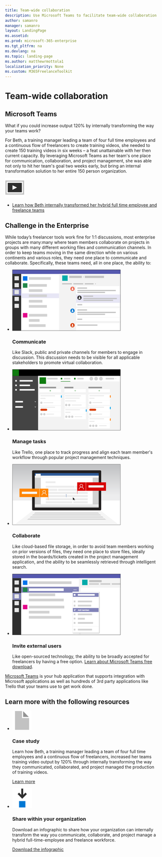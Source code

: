 ```yaml
---
title: Team-wide collaboration
description: Use Microsoft Teams to facilitate team-wide collaboration in an enterprise freelance program
author: samanro
manager: samanro
layout: LandingPage
ms.assetid: 
ms.prod: microsoft-365-enterprise
ms.tgt_pltfrm: na
ms.devlang: na
ms.topic: landing-page
ms.author: matthewrmottola1
localization_priority: None 
ms.custom: M365FreelanceToolkit
---
```

Team-wide collaboration
===========================

Microsoft Teams 
--------------------

What if you could increase output 120% by internally transforming the way your
teams work?

For Beth, a training manager leading a team of four full time employees and a
continuous flow of freelancers to create training videos, she needed to create
150 training videos in six weeks – a feat unattainable with her then current
capacity. By leveraging Microsoft Teams as her team's one place for
communication, collaboration, and project management, she was able not only to
hit her team's goal two weeks early, but bring an internal transformation
solution to her entire 150 person organization.

![Play](media/video-play.png)

-   [Learn how Beth internally transformed her hybrid full time employee and
freelance teams](teamwidecollaborationcasestudy.md)

Challenge in the Enterprise
---------------------------

While today’s freelancer tools work fine for 1:1 discussions, most enterprise
projects are many:many where team members collaborate on projects in groups with
many different working files and communication channels. In order to keep teams
moving in the same direction while on various continents and various roles, they
need one place to communicate and collaborate. Specifically, these teams need,
all in one place, the ability to:

<ul class="panelContent cardsW cols cols2">
    <li>
        <div class="cardSize">
            <div class="cardPadding">
                <div class="card">
                    <div class="cardImageOuter">
                        <div class="cardImage">
                            <img src="media/M365_Freelance_collaboration_teamsconversationsmall.png" alt="A Microsoft Teams site with a conversation in progress" />
                        </div>
                    </div>
                    <div class="cardText">
                        <h3>Communicate</h3>
                        <p>Like Slack, public and private channels for members to engage in discussion. This discussion needs to be visible for all applicable stakeholders to promote virtual collaboration.</p>
                    </div>
                </div>
            </div>
        </div>
    </li>
    <li>
        <div class="cardSize">
            <div class="cardPadding">
                <div class="card">
                    <div class="cardImageOuter">
                        <div class="cardImage">
                            <img src="media/M365_Freelance_collaboration_plannerviewsmall.png" alt="A Planner board inside a team" />
                        </div>
                    </div>
                    <div class="cardText">
                        <h3>Manage tasks</h3>
                        <p>Like Trello, one place to track progress and align each team member's workflow through popular project management techniques. </p>
                    </div>
                </div>
            </div>
        </div>
    </li>
    <li>
        <div class="cardSize">
            <div class="cardPadding">
                <div class="card">
                    <div class="cardImageOuter">
                        <div class="cardImage">
                            <img src="media/Master_Collaboration_WordCollaboration_Word_358x201.png" alt="Two users working on a Word document" />
                        </div>
                    </div>
                    <div class="cardText">
                        <h3>Collaborate</h3>
                        <p>Like cloud-based file storage, in order to avoid team members working on prior versions of files, they need one place to store files, ideally stored in the boards/tickets created in the project management application, and the ability to be seamlessly retrieved through intelligent search. </p>
                    </div>
                </div>
            </div>
        </div>
    </li>
    <li>
        <div class="cardSize">
            <div class="cardPadding">
                <div class="card">
                    <div class="cardImageOuter">
                        <div class="cardImage">
                            <img src="media/M365_Freelance_collaboration_guestaccess.png" alt="Someone inviting a guest user to Microsoft Teams" />
                        </div>
                    </div>
                    <div class="cardText">
                        <h3>Invite external users</h3>
                        <p>Like open-sourced technology, the ability to be broadly accepted for freelancers by having a free option. <a href="https://products.office.com/en-us/microsoft-teams/free">Learn about Microsoft Teams free download</a>.</p>
                    </div>
                </div>
            </div>
        </div>
    </li>
</ul>

[Microsoft Teams](https://products.office.com/en-us/microsoft-teams/free) is
your hub application that supports integration with Microsoft applications as
well as hundreds of 3rd party applications like Trello that your teams use to
get work done. 

Learn more with the following resources
---------------------------------------

<ul class="panelContent cardsF cols cols2">
    <li>
        <div class="cardSize">
            <div class="cardPadding">
                <div class="card">
                    <div class="cardImageOuter">
                        <div class="cardImage">
                            <img src="media/document.png" alt="a document icon" />
                        </div>
                    </div>
                    <div class="cardText">
                        <h3>Case study</h3>
                        <p>Learn how Beth, a training manager leading a team of four full time employees and a continuous flow of freelancers, increased her teams training video output by 120% through internally transforming the way they communicated, collaborated, and project managed the production of training videos.</p>
                        <p><a href="workflowautomationcasestudy.md">Learn more</a></p>
                    </div>
                </div>
            </div>
        </div>
    </li>
    <li>
        <div class="cardSize">
            <div class="cardPadding">
                <div class="card">
                    <div class="cardImageOuter">
                        <div class="cardImage">
                            <img src="media/download-blue.png" alt="Downloadable infographic" />
                        </div>
                    </div>
                    <div class="cardText">
                        <h3>Share within your organization</h3>
                        <p>Download an infographic to share how your organization can internally transform the way you communicate, collaborate, and project manage a hybrid full-time-employee and freelance workforce.</p>
                        <p><a href="">Download the infographic</a></p>
                    </div>
                </div>
            </div>
        </div>
    </li>
</ul>


